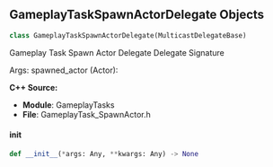 ## GameplayTaskSpawnActorDelegate Objects

```python
class GameplayTaskSpawnActorDelegate(MulticastDelegateBase)
```

Gameplay Task Spawn Actor Delegate  Delegate Signature

Args:
    spawned_actor (Actor):

**C++ Source:**

- **Module**: GameplayTasks
- **File**: GameplayTask_SpawnActor.h

<a id="unreal.GameplayTaskSpawnActorDelegate.__init__"></a>

#### __init__

```python
def __init__(*args: Any, **kwargs: Any) -> None
```

<a id="unreal.OnClaimedResourcesChangeSignature"></a>